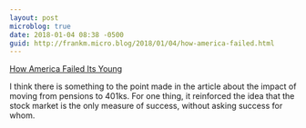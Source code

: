 ```yaml
---
layout: post
microblog: true
date: 2018-01-04 08:38 -0500
guid: http://frankm.micro.blog/2018/01/04/how-america-failed.html
---
```

 [How America Failed Its Young](https://eand.co/how-america-failed-its-young-fbf40c349825?source=userActivityShare-98c3dd18be2-1515072860)

I think there is something to the point made in the article about the impact of moving from pensions to 401ks. For one thing, it reinforced the idea that the stock market is the only measure of success, without asking success for whom. 
